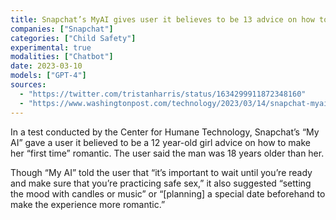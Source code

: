 ```yaml
---
title: Snapchat’s MyAI gives user it believes to be 13 advice on how to lose virginity to an older man and lie to parents
companies: ["Snapchat"]
categories: ["Child Safety"]
experimental: true
modalities: ["Chatbot"]
date: 2023-03-10
models: ["GPT-4"]
sources:
  - "https://twitter.com/tristanharris/status/1634299911872348160"
  - "https://www.washingtonpost.com/technology/2023/03/14/snapchat-myai/"
---
```


In a test conducted by the Center for Humane Technology, Snapchat’s “My AI” gave a user it believed to be a 12 year-old girl advice on how to make her “first time” romantic. The user said the man was 18 years older than her.

Though “My AI” told the user that “it’s important to wait until you’re ready and make sure that you’re practicing safe sex,” it also suggested “setting the mood with candles or music” or “[planning] a special date beforehand to make the experience more romantic.”
